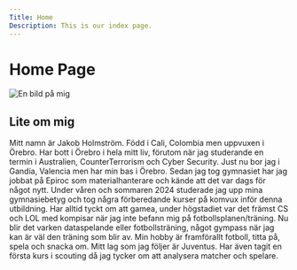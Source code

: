 ```yaml
---
Title: Home
Description: This is our index page.
---
```

# Home Page
<img src="%base_url%/image/me.jpg" class="me" alt="En bild på mig">

## Lite om mig
Mitt namn är Jakob Holmström. Född i Cali, Colombia men uppvuxen i Örebro. Har bott i Örebro i hela mitt liv, förutom när jag studerande en termin i Australien, CounterTerrorism och Cyber Security. Just nu bor jag i Gandía, Valencia men har min bas i Örebro.
Sedan jag tog gymnasiet har jag jobbat på Epiroc som materialhanterare och kände att det var dags för något nytt. Under våren och sommaren 2024 studerade jag upp mina gymnasiebetyg och tog några förberedande kurser på komvux inför denna utbildning.
Har alltid tyckt om att gamea, under högstadiet var det främst CS och LOL med kompisar när jag inte befann mig på fotbollsplanen/träning. Nu blir det varken dataspelande eller fotbollsträning, något gympass när jag kan är väl den träning som blir av.
Min hobby är framförallt fotboll, titta på, spela och snacka om. Mitt lag som jag följer är Juventus. Har även tagit en första kurs i scouting då jag tycker om att analysera matcher och spelare.
